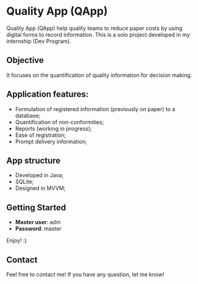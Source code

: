 # Quality App (QApp)

Quality App (QApp) help quality teams to reduce paper costs by using digital forms to record information. This is a solo project developed in my internship (Dev Program).

## Objective
It focuses on the quantification of quality information for decision making.


## Application features:
- Formulation of registered information (previously on paper) to a database;
- Quantification of non-conformities;
- Reports (working in progress);
- Ease of registration;
- Prompt delivery information;

## App structure
- Developed in Java;
- SQLite;
- Designed in MVVM;

## Getting Started

- **Master user**: adm
- **Password**: master

Enjoy! :)

## Contact
Feel free to contact me! If you have any question, let me know!


